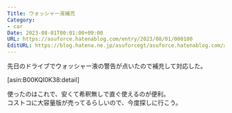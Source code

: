 ```yaml
---
Title: ウォッシャー液補充
Category:
- car
Date: 2023-08-01T00:01:00+09:00
URL: https://asuforce.hatenablog.com/entry/2023/08/01/000100
EditURL: https://blog.hatena.ne.jp/asuforcegt/asuforce.hatenablog.com/atom/entry/820878482954376363
---
```


先日のドライブでウォッシャー液の警告が点いたので補充して対応した。  

[asin:B00KQI0K38:detail]

使ったのはこれで、安くて希釈無しで直ぐ使えるのが便利。  
コストコに大容量版が売ってるらしいので、今度探しに行こう。
